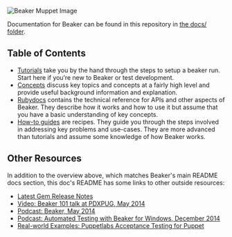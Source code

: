 ![Beaker Muppet Image](http://images4.wikia.nocookie.net/__cb20101015151248/muppet/images/0/05/Beaker.jpg)

Documentation for Beaker can be found in this repository in [the docs/ folder]().

## Table of Contents

- [Tutorials](tutorials) take you by the hand through the steps to setup a beaker run. Start here if you’re new to Beaker or test development.
- [Concepts](concepts) discuss key topics and concepts at a fairly high level and provide useful background information and explanation.
- [Rubydocs](http://rubydoc.info/github/puppetlabs/beaker/frames) contains the technical reference for APIs and other aspects of Beaker. They describe how it works and how to use it but assume that you have a basic understanding of key concepts.
- [How-to guides](how_to) are recipes. They guide you through the steps involved in addressing key problems and use-cases. They are more advanced than tutorials and assume some knowledge of how Beaker works.

## Other Resources

In addition to the overview above, which matches Beaker's main README docs section, this doc's README has some links to other outside resources:

* [Latest Gem Release Notes](https://github.com/puppetlabs/beaker/blob/master/HISTORY.md#LATEST)
* [Video: Beaker 101 talk at PDXPUG, May 2014](https://www.youtube.com/watch?v=cSyJXTYFXFg)
* [Podcast: Beaker, May 2014](http://puppetlabs.com/podcasts/podcast-beaker-cloud-enabled-acceptance-testing-tool)
* [Podcast: Automated Testing with Beaker for Windows, December 2014](http://puppetlabs.com/podcasts/podcast-automated-testing-beaker-windows)
* [Real-world Examples: Puppetlabs Acceptance Testing for Puppet](https://github.com/puppetlabs/puppet/tree/master/acceptance/tests)
